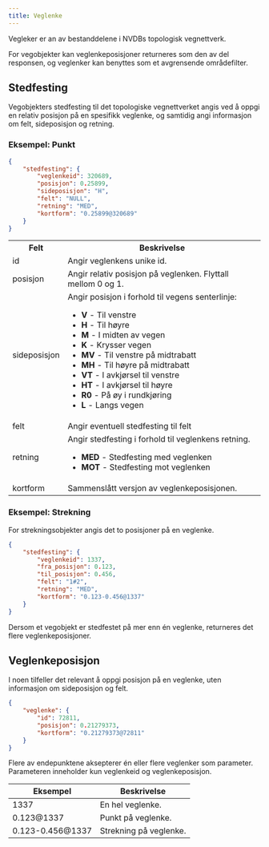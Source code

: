 ```yaml
---
title: Veglenke
---
```


Vegleker er an av bestanddelene i NVDBs topologisk vegnettverk.

For vegobjekter kan veglenkeposisjoner returneres som den av del responsen, og veglenker kan benyttes som et avgrensende områdefilter.

## Stedfesting

Vegobjekters stedfesting til det topologiske vegnettverket angis ved å oppgi en relativ posisjon på en spesifikk veglenke, og samtidig angi informasjon om felt, sideposisjon og retning.

### Eksempel: Punkt

```json
{
    "stedfesting": {
        "veglenkeid": 320689,
        "posisjon": 0.25899,
        "sideposisjon": "H",
        "felt": "NULL",
        "retning": "MED",
        "kortform": "0.25899@320689"
    }
}
```

<table>
    <tr>
        <th>Felt</th><th>Beskrivelse</th>
        <tr> <td>id </td> <td>Angir veglenkens unike id. </td></tr>
        <tr> <td>posisjon </td> <td>Angir relativ posisjon på veglenken. Flyttall mellom 0 og 1. </td></tr> 
        <tr> <td>sideposisjon </td> <td>Angir posisjon i forhold til vegens senterlinje:  <ul><li><b>V</b> - Til venstre</li><li><b>H</b> - Til høyre</li><li><b>M</b> - I midten av vegen</li><li><b>K</b> - Krysser vegen</li><li><b>MV</b> - Til venstre på midtrabatt</li><li><b>MH</b> - Til høyre på midtrabatt</li><li><b>VT</b> - I avkjørsel til venstre</li><li><b>HT</b> - I avkjørsel til høyre</li><li><b>R0</b> - På øy i rundkjøring</li><li><b>L</b> - Langs vegen</li></ul></td></tr>
        <tr> <td>felt </td> <td>Angir eventuell stedfesting til felt </td></tr>
        <tr> <td>retning </td> <td>Angir stedfesting i forhold til veglenkens retning. <ul><li><b>MED</b> - Stedfesting med veglenken</li><li><b>MOT</b> - Stedfesting mot veglenken</ul></td></tr> 
        <tr><td> kortform </td> <td>Sammenslått versjon av veglenkeposisjonen. </td></tr>
    </tr>
</table>


### Eksempel: Strekning

For strekningsobjekter angis det to posisjoner på en veglenke.

```json
{
    "stedfesting": {
        "veglenkeid": 1337,
        "fra_posisjon": 0.123,
        "til_posisjon": 0.456,
        "felt": "1#2",
        "retning": "MED",
        "kortform": "0.123-0.456@1337"
    }
}
```

Dersom et vegobjekt er stedfestet på mer enn én veglenke, returneres det flere veglenkeposisjoner.

## Veglenkeposisjon

I noen tilfeller det relevant å oppgi posisjon på en veglenke, uten informasjon om sideposisjon og felt.

```json
{
    "veglenke": {
        "id": 72811,
        "posisjon": 0.21279373,
        "kortform": "0.21279373@72811"
    }
}
```

Flere av endepunktene aksepterer én eller flere veglenker som parameter. Parameteren inneholder kun veglenkeid og veglenkeposisjon.

<table>
<thead>
<tr>
<th>Eksempel</th>
<th>Beskrivelse</th>
</tr>
</thead>
<tbody>
<tr>
<td>1337</td>
<td>En hel veglenke.</td>
</tr>
<tr>
<td>0.123@1337</td>
<td>Punkt på veglenke.</td>
</tr>
<tr>
<td>0.123-0.456@1337</td>
<td>Strekning på veglenke.</td>
</tr>
</tbody>
</table>

